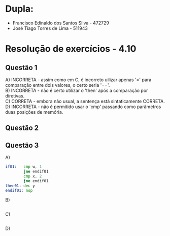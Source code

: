 # Dupla:
- Francisco Edinaldo dos Santos Silva   -    472729
- José Tiago Torres de Lima - 511943

#  Resolução de exercícios - 4.10 

##  Questão 1
A) INCORRETA - assim como em C, é incorreto uilizar apenas '=' para comparação entre dois valores, o certo seria '=='.  
B) INCORRETA - não é certo utilizar o 'then' após a comparação por diretivas.  
C) CORRETA - embora não usual, a sentença está sintaticamente CORRETA.  
D) INCORRETA - não é permitido usar o 'cmp' passando como parâmetros duas posições de memória.  

## Questão 2


## Questão 3

A)
```asm
if01:   cmp w, 1 
        jne endif01
        cmp x, 2
        jne endif01
then01: dec y
endif01: nop
```

B) 
```asm

```

C) 
```asm

```

D)
```asm

```
